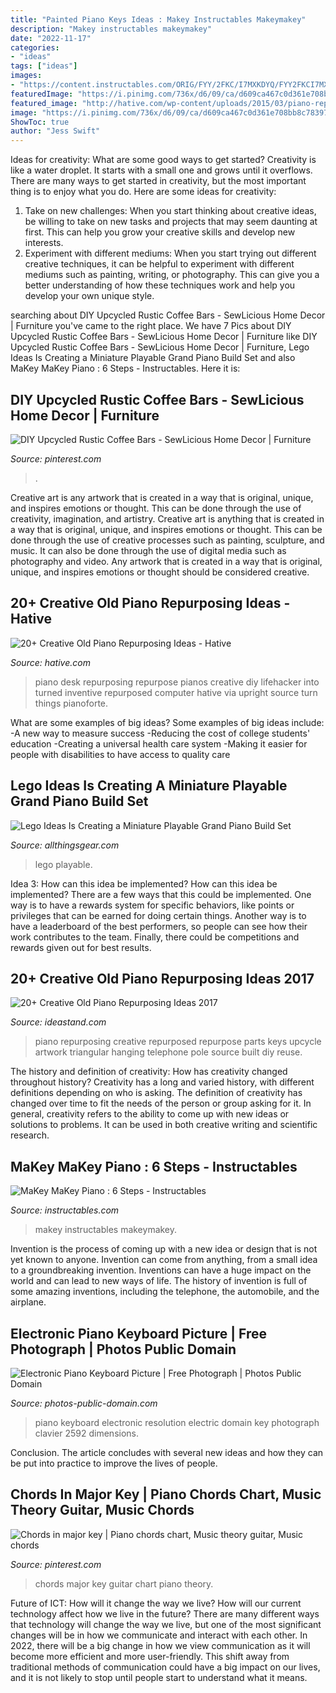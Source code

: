 ```yaml
---
title: "Painted Piano Keys Ideas : Makey Instructables Makeymakey"
description: "Makey instructables makeymakey"
date: "2022-11-17"
categories:
- "ideas"
tags: ["ideas"]
images:
- "https://content.instructables.com/ORIG/FYY/2FKC/I7MXKDYQ/FYY2FKCI7MXKDYQ.jpg?auto=webp&amp;frame=1"
featuredImage: "https://i.pinimg.com/736x/d6/09/ca/d609ca467c0d361e708bb8c78397c018.jpg"
featured_image: "http://hative.com/wp-content/uploads/2015/03/piano-repurposing-ideas/5-creative-old-piano-repurposing-ideas.jpg"
image: "https://i.pinimg.com/736x/d6/09/ca/d609ca467c0d361e708bb8c78397c018.jpg"
ShowToc: true
author: "Jess Swift"
---
```



Ideas for creativity: What are some good ways to get started?
Creativity is like a water droplet. It starts with a small one and grows until it overflows. There are many ways to get started in creativity, but the most important thing is to enjoy what you do. Here are some ideas for creativity: 
1. Take on new challenges: When you start thinking about creative ideas, be willing to take on new tasks and projects that may seem daunting at first. This can help you grow your creative skills and develop new interests. 
2. Experiment with different mediums: When you start trying out different creative techniques, it can be helpful to experiment with different mediums such as painting, writing, or photography. This can give you a better understanding of how these techniques work and help you develop your own unique style. 

	

		
searching about DIY Upcycled Rustic Coffee Bars - SewLicious Home Decor | Furniture you've came to the right place. We have 7 Pics about DIY Upcycled Rustic Coffee Bars - SewLicious Home Decor | Furniture like DIY Upcycled Rustic Coffee Bars - SewLicious Home Decor | Furniture, Lego Ideas Is Creating a Miniature Playable Grand Piano Build Set and also MaKey MaKey Piano : 6 Steps - Instructables. Here it is:
		
    
## DIY Upcycled Rustic Coffee Bars - SewLicious Home Decor | Furniture

<img loading=lazy src="https://i.pinimg.com/736x/d6/09/ca/d609ca467c0d361e708bb8c78397c018.jpg" onerror="this.onerror=null;this.src='https://tse1.mm.bing.net/th?id=OIP.Izw3lHarMgkifLJCljK3HQHaJ4&amp;pid=15.1';" alt="DIY Upcycled Rustic Coffee Bars - SewLicious Home Decor | Furniture">

_Source: pinterest.com_

>. 

	

Creative art is any artwork that is created in a way that is original, unique, and inspires emotions or thought. This can be done through the use of creativity, imagination, and artistry.
Creative art is anything that is created in a way that is original, unique, and inspires emotions or thought. This can be done through the use of creative processes such as painting, sculpture, and music. It can also be done through the use of digital media such as photography and video. Any artwork that is created in a way that is original, unique, and inspires emotions or thought should be considered creative.

    
## 20+ Creative Old Piano Repurposing Ideas - Hative

<img loading=lazy src="http://hative.com/wp-content/uploads/2015/03/piano-repurposing-ideas/5-creative-old-piano-repurposing-ideas.jpg" onerror="this.onerror=null;this.src='https://tse4.mm.bing.net/th?id=OIP.9kfD6CYDlxfWoanQSXrgLAHaEK&amp;pid=15.1';" alt="20+ Creative Old Piano Repurposing Ideas - Hative">

_Source: hative.com_

>piano desk repurposing repurpose pianos creative diy lifehacker into turned inventive repurposed computer hative via upright source turn things pianoforte. 

	

What are some examples of big ideas?
Some examples of big ideas include: 
-A new way to measure success 
-Reducing the cost of college students' education 
-Creating a universal health care system
-Making it easier for people with disabilities to have access to quality care

    
## Lego Ideas Is Creating A Miniature Playable Grand Piano Build Set

<img loading=lazy src="https://allthingsgear.com/wp-content/uploads/2020/07/Lego-Mini-Grand-Piano-Build.png" onerror="this.onerror=null;this.src='https://tse2.mm.bing.net/th?id=OIP.vnT4WoFZa74MkFrmc5KxUQHaEK&amp;pid=15.1';" alt="Lego Ideas Is Creating a Miniature Playable Grand Piano Build Set">

_Source: allthingsgear.com_

>lego playable. 

	

Idea 3: How can this idea be implemented?
How can this idea be implemented? 
There are a few ways that this could be implemented. One way is to have a rewards system for specific behaviors, like points or privileges that can be earned for doing certain things. Another way is to have a leaderboard of the best performers, so people can see how their work contributes to the team. Finally, there could be competitions and rewards given out for best results.

    
## 20+ Creative Old Piano Repurposing Ideas 2017

<img loading=lazy src="http://ideastand.com/wp-content/uploads/2015/03/piano-repurposing-ideas/11-creative-old-piano-repurposing-ideas.jpg" onerror="this.onerror=null;this.src='https://tse1.mm.bing.net/th?id=OIP.mAqNnoQlo4OU2jQxl7SVZwHaJ4&amp;pid=15.1';" alt="20+ Creative Old Piano Repurposing Ideas 2017">

_Source: ideastand.com_

>piano repurposing creative repurposed repurpose parts keys upcycle artwork triangular hanging telephone pole source built diy reuse. 

	

The history and definition of creativity: How has creativity changed throughout history?
Creativity has a long and varied history, with different definitions depending on who is asking. The definition of creativity has changed over time to fit the needs of the person or group asking for it. In general, creativity refers to the ability to come up with new ideas or solutions to problems. It can be used in both creative writing and scientific research.

    
## MaKey MaKey Piano : 6 Steps - Instructables

<img loading=lazy src="https://content.instructables.com/ORIG/FYY/2FKC/I7MXKDYQ/FYY2FKCI7MXKDYQ.jpg?auto=webp&amp;frame=1" onerror="this.onerror=null;this.src='https://tse4.mm.bing.net/th?id=OIP.qOGNWVfdg5WlPtqpAUnzFQHaGL&amp;pid=15.1';" alt="MaKey MaKey Piano : 6 Steps - Instructables">

_Source: instructables.com_

>makey instructables makeymakey. 

	

Invention is the process of coming up with a new idea or design that is not yet known to anyone. Invention can come from anything, from a small idea to a groundbreaking invention. Inventions can have a huge impact on the world and can lead to new ways of life. The history of invention is full of some amazing inventions, including the telephone, the automobile, and the airplane.

    
## Electronic Piano Keyboard Picture | Free Photograph | Photos Public Domain

<img loading=lazy src="http://www.photos-public-domain.com/wp-content/uploads/2010/12/electronic_piano_keyboard.jpg" onerror="this.onerror=null;this.src='https://tse2.mm.bing.net/th?id=OIP.-qHUASmkOfDPkMLQOol0wwHaLH&amp;pid=15.1';" alt="Electronic Piano Keyboard Picture | Free Photograph | Photos Public Domain">

_Source: photos-public-domain.com_

>piano keyboard electronic resolution electric domain key photograph clavier 2592 dimensions. 

	

Conclusion.
The article concludes with several new ideas and how they can be put into practice to improve the lives of people.

    
## Chords In Major Key | Piano Chords Chart, Music Theory Guitar, Music Chords

<img loading=lazy src="https://i.pinimg.com/736x/1f/24/0f/1f240f64638e4cd0e047ec5aaa3324b5.jpg" onerror="this.onerror=null;this.src='https://tse2.mm.bing.net/th?id=OIP.RRIsKRz_NKq7JZH2ztOCQAHaJ6&amp;pid=15.1';" alt="Chords in major key | Piano chords chart, Music theory guitar, Music chords">

_Source: pinterest.com_

>chords major key guitar chart piano theory. 

	

Future of ICT: How will it change the way we live?
How will our current technology affect how we live in the future? 
There are many different ways that technology will change the way we live, but one of the most significant changes will be in how we communicate and interact with each other. In 2022, there will be a big change in how we view communication as it will become more efficient and more user-friendly. This shift away from traditional methods of communication could have a big impact on our lives, and it is not likely to stop until people start to understand what it means.

